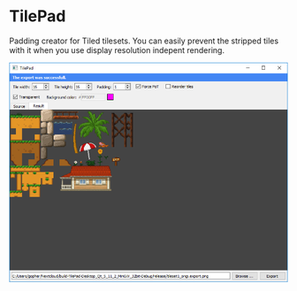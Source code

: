 TilePad
=======

Padding creator for Tiled tilesets. You can easily prevent the stripped tiles with it when you use display resolution indepent rendering.

![Screenshot](https://raw.githubusercontent.com/goph-R/TilePad/master/images/screenshot.png)

